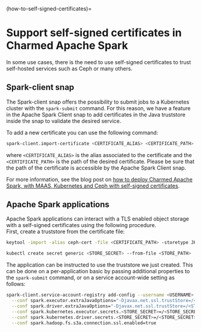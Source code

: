 (how-to-self-signed-certificates)=

# Support self-signed certificates in Charmed Apache Spark

In some use cases, there is the need to use self-signed certificates to trust self-hosted services such as Ceph or many others.

## Spark-client snap

The Spark-client snap offers the possibility to submit jobs to a Kubernetes cluster with the `spark-submit` command.
For this reason, we have a feature in the Apache Spark Client snap to add certificates in the Java truststore inside the snap to validate the desired service.

To add a new certificate you can use the following command:

```bash
spark-client.import-certificate <CERTIFICATE_ALIAS> <CERTIFICATE_PATH>
```

where `<CERTIFICATE_ALIAS>` is the alias associated to the certificate and the `<CERTIFICATE_PATH>` is the path of the desired certificate. Please be sure that the path of the certificate is accessible by the Apache Spark Client snap.

For more information, see the blog post on [how to deploy Charmed Apache Spark, with MAAS, Kubernetes and Ceph with self-signed certificates](https://ubuntu.com/blog/deploy-an-on-premise-data-hub-with-canonical-maas-spark-kubernetes-and-ceph).

## Apache Spark applications

Apache Spark applications can interact with a TLS enabled object storage with a self-signed certificates using the following procedure.\
First, create a truststore from the certificate file:

```bash
keytool -import -alias ceph-cert -file <CERTIFICATE_PATH> -storetype JKS -keystore <STORE_PATH> -storepass <PASSWORD> -noprompt
```

```bash
kubectl create secret generic <STORE_SECRET> --from-file <STORE_PATH>
```

The application can be instructed to use the truststore we just created.
This can be done on a per-application basic by passing additional properties to the `spark-submit` command, or on a service account-wide setting as follows:

```bash
spark-client.service-account-registry add-config --username <USERNAME> \
  --conf spark.executor.extraJavaOptions="-Djavax.net.ssl.trustStore=/<STORE_SECRET>/<STORE_PATH> -Djavax.net.ssl.trustStorePassword=<PASSWORD>" \
  --conf spark.driver.extraJavaOptions="-Djavax.net.ssl.trustStore=/<STORE_SECRET>/<STORE_PATH> -Djavax.net.ssl.trustStorePassword=<PASSWORD>" \
  --conf spark.kubernetes.executor.secrets.<STORE_SECRET>=/<STORE_SECRET> \
  --conf spark.kubernetes.driver.secrets.<STORE_SECRET>=/<STORE_SECRET> \
  --conf spark.hadoop.fs.s3a.connection.ssl.enabled=true
```

